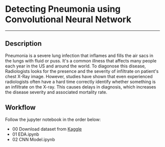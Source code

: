 # Detecting Pneumonia using Convolutional Neural Network

---

## Description
Pneumonia is a severe lung infection that inflames and fills the air sacs in the lungs with fluid or puss. It's a common illness that affects many people each year in the US and around the world. To diagonose this disease, Radiologists looks for the presence and the severity of infiltrate on patient's chest X-Ray image. However, studies have shown that even experienced radiologists often have a hard time correctly identify whether something is an infiltrate on the X-ray. This causes delays in diagnosis, which increases the disease severity and associated mortality rate.

## Workflow
Follow the jupyter notebook in the order below:
- 00 Download dataset from [Kaggle](https://www.kaggle.com/paultimothymooney/chest-xray-pneumonia)
- 01 EDA.ipynb
- 02 CNN Model.ipynb
